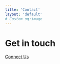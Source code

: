 ```yaml
---
title: 'Contact'
layout: 'default'
# Custom og:image
---
```


# Get in touch

[Connect Us](https://www.etimad.technology/contact)
